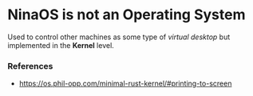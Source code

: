 # NinaOS is not an Operating System

Used to control other machines as some type of _virtual desktop_ but implemented in the **Kernel** level.

### References

- https://os.phil-opp.com/minimal-rust-kernel/#printing-to-screen
